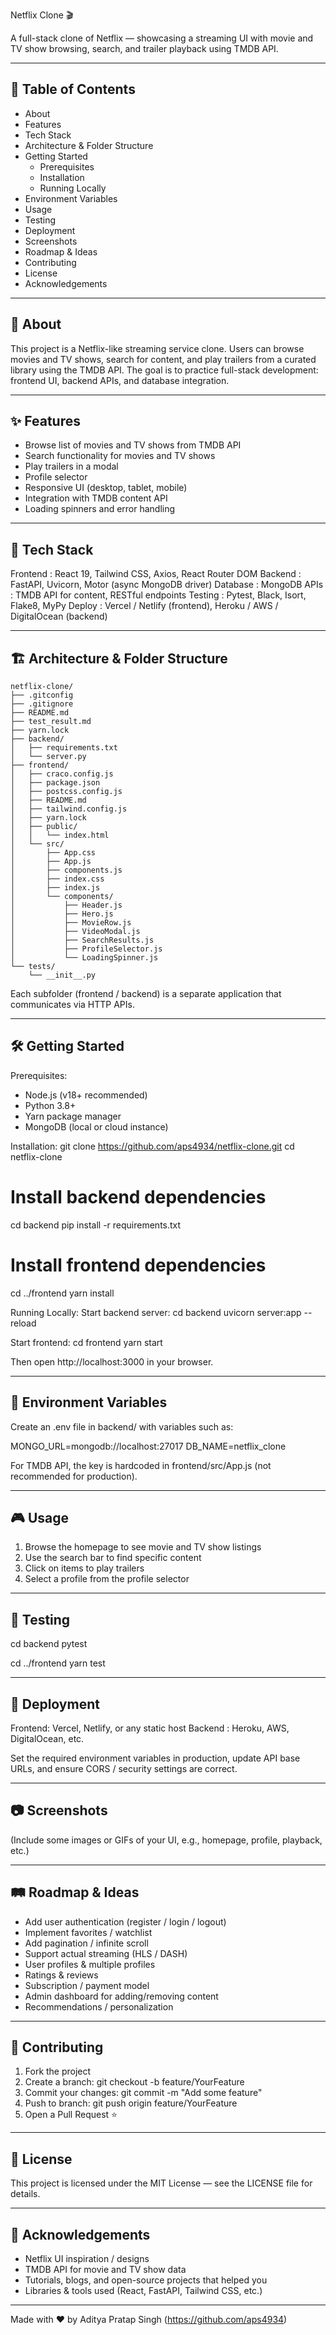 Netflix Clone 🎬

A full-stack clone of Netflix — showcasing a streaming UI with movie and TV show browsing, search, and trailer playback using TMDB API.

-------------------------------------------------------------------------------
🚀 Table of Contents
-------------------------------------------------------------------------------
- About
- Features
- Tech Stack
- Architecture & Folder Structure
- Getting Started
  - Prerequisites
  - Installation
  - Running Locally
- Environment Variables
- Usage
- Testing
- Deployment
- Screenshots
- Roadmap & Ideas
- Contributing
- License
- Acknowledgements

-------------------------------------------------------------------------------
📖 About
-------------------------------------------------------------------------------
This project is a Netflix-like streaming service clone. Users can browse movies and TV shows, search for content, and play trailers from a curated library using the TMDB API. The goal is to practice full-stack development: frontend UI, backend APIs, and database integration.

-------------------------------------------------------------------------------
✨ Features
-------------------------------------------------------------------------------
- Browse list of movies and TV shows from TMDB API
- Search functionality for movies and TV shows
- Play trailers in a modal
- Profile selector
- Responsive UI (desktop, tablet, mobile)
- Integration with TMDB content API
- Loading spinners and error handling

-------------------------------------------------------------------------------
🧰 Tech Stack
-------------------------------------------------------------------------------
Frontend : React 19, Tailwind CSS, Axios, React Router DOM
Backend  : FastAPI, Uvicorn, Motor (async MongoDB driver)
Database : MongoDB
APIs     : TMDB API for content, RESTful endpoints
Testing  : Pytest, Black, Isort, Flake8, MyPy
Deploy   : Vercel / Netlify (frontend), Heroku / AWS / DigitalOcean (backend)

-------------------------------------------------------------------------------
🏗 Architecture & Folder Structure
-------------------------------------------------------------------------------

```
netflix-clone/
├── .gitconfig
├── .gitignore
├── README.md
├── test_result.md
├── yarn.lock
├── backend/
│   ├── requirements.txt
│   └── server.py
├── frontend/
│   ├── craco.config.js
│   ├── package.json
│   ├── postcss.config.js
│   ├── README.md
│   ├── tailwind.config.js
│   ├── yarn.lock
│   ├── public/
│   │   └── index.html
│   └── src/
│       ├── App.css
│       ├── App.js
│       ├── components.js
│       ├── index.css
│       ├── index.js
│       └── components/
│           ├── Header.js
│           ├── Hero.js
│           ├── MovieRow.js
│           ├── VideoModal.js
│           ├── SearchResults.js
│           ├── ProfileSelector.js
│           └── LoadingSpinner.js
└── tests/
    └── __init__.py
```

Each subfolder (frontend / backend) is a separate application that communicates via HTTP APIs.

-------------------------------------------------------------------------------
🛠 Getting Started
-------------------------------------------------------------------------------
Prerequisites:
- Node.js (v18+ recommended)
- Python 3.8+
- Yarn package manager
- MongoDB (local or cloud instance)

Installation:
git clone https://github.com/aps4934/netflix-clone.git
cd netflix-clone

# Install backend dependencies
cd backend
pip install -r requirements.txt

# Install frontend dependencies
cd ../frontend
yarn install

Running Locally:
Start backend server:
cd backend
uvicorn server:app --reload

Start frontend:
cd frontend
yarn start

Then open http://localhost:3000 in your browser.

-------------------------------------------------------------------------------
🔐 Environment Variables
-------------------------------------------------------------------------------
Create an .env file in backend/ with variables such as:

MONGO_URL=mongodb://localhost:27017
DB_NAME=netflix_clone

For TMDB API, the key is hardcoded in frontend/src/App.js (not recommended for production).

-------------------------------------------------------------------------------
🎮 Usage
-------------------------------------------------------------------------------
1. Browse the homepage to see movie and TV show listings
2. Use the search bar to find specific content
3. Click on items to play trailers
4. Select a profile from the profile selector

-------------------------------------------------------------------------------
🧪 Testing
-------------------------------------------------------------------------------
cd backend
pytest

cd ../frontend
yarn test

-------------------------------------------------------------------------------
🚀 Deployment
-------------------------------------------------------------------------------
Frontend: Vercel, Netlify, or any static host
Backend : Heroku, AWS, DigitalOcean, etc.

Set the required environment variables in production, update API base URLs, 
and ensure CORS / security settings are correct.

-------------------------------------------------------------------------------
📷 Screenshots
-------------------------------------------------------------------------------
(Include some images or GIFs of your UI, e.g., homepage, profile, playback, etc.)

-------------------------------------------------------------------------------
🛤 Roadmap & Ideas
-------------------------------------------------------------------------------
- Add user authentication (register / login / logout)
- Implement favorites / watchlist
- Add pagination / infinite scroll
- Support actual streaming (HLS / DASH)
- User profiles & multiple profiles
- Ratings & reviews
- Subscription / payment model
- Admin dashboard for adding/removing content
- Recommendations / personalization

-------------------------------------------------------------------------------
🤝 Contributing
-------------------------------------------------------------------------------
1. Fork the project
2. Create a branch: git checkout -b feature/YourFeature
3. Commit your changes: git commit -m "Add some feature"
4. Push to branch: git push origin feature/YourFeature
5. Open a Pull Request ⭐

-------------------------------------------------------------------------------
📄 License
-------------------------------------------------------------------------------
This project is licensed under the MIT License — see the LICENSE file for details.

-------------------------------------------------------------------------------
🙏 Acknowledgements
-------------------------------------------------------------------------------
- Netflix UI inspiration / designs
- TMDB API for movie and TV show data
- Tutorials, blogs, and open-source projects that helped you
- Libraries & tools used (React, FastAPI, Tailwind CSS, etc.)

-------------------------------------------------------------------------------
Made with ❤️ by Aditya Pratap Singh (https://github.com/aps4934)
